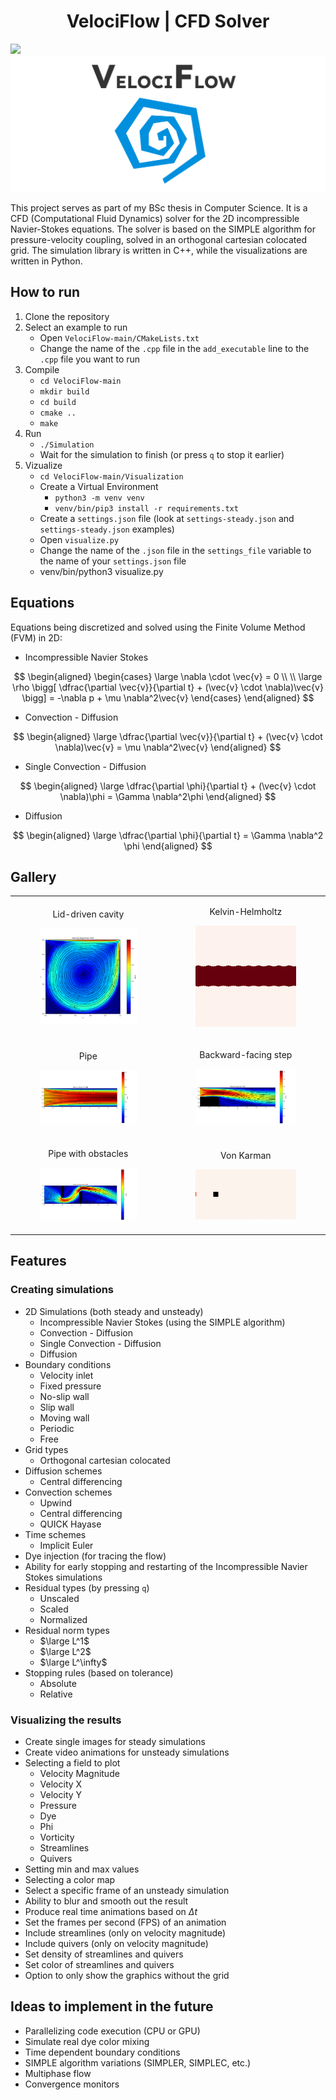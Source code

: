 <h1 align="center">VelociFlow | CFD Solver</h1>

<a target="_blank" href="https://www.paypal.com/donate/?hosted_button_id=J65KNQYEK88ML">
  <img src="https://img.shields.io/badge/Donate-PayPal-green.svg">
</a>

<img src="logo.png" width="auto">

This project serves as part of my BSc thesis in Computer Science. It is a CFD (Computational Fluid Dynamics) solver for
the 2D incompressible Navier-Stokes equations. The solver is based on the SIMPLE
algorithm for pressure-velocity coupling, solved in an orthogonal cartesian colocated grid. The simulation library is written in
C++, while the visualizations are written in Python.

## How to run

1. Clone the repository
2. Select an example to run
   - Open `VelociFlow-main/CMakeLists.txt`
   - Change the name of the `.cpp` file in the `add_executable` line to the `.cpp` file you want to run
3. Compile
   - `cd VelociFlow-main`
   - `mkdir build`
   - `cd build`
   - `cmake ..`
   - `make`
4. Run
   - `./Simulation`
   - Wait for the simulation to finish (or press `q` to stop it earlier)
5. Vizualize
   - `cd VelociFlow-main/Visualization`
   - Create a Virtual Environment
     - `python3 -m venv venv`
     - `venv/bin/pip3 install -r requirements.txt`
   - Create a `settings.json` file (look at `settings-steady.json` and `settings-steady.json` examples)
   - Open `visualize.py`
   - Change the name of the `.json` file in the `settings_file` variable to the name of your `settings.json` file
   - venv/bin/python3 visualize.py

## Equations

Equations being discretized and solved using the Finite Volume Method (FVM) in 2D:

- Incompressible Navier Stokes

$$
\begin{aligned}
    \begin{cases}
        \large \nabla \cdot \vec{v} = 0 \\ \\
        \large \rho \bigg[ \dfrac{\partial \vec{v}}{\partial t} + (\vec{v} \cdot \nabla)\vec{v} \bigg] = -\nabla p + \mu \nabla^2\vec{v}
    \end{cases}
\end{aligned}
$$

- Convection - Diffusion

$$
\begin{aligned}
    \large \dfrac{\partial \vec{v}}{\partial t} + (\vec{v} \cdot \nabla)\vec{v} = \mu \nabla^2\vec{v}
\end{aligned}
$$

- Single Convection - Diffusion

$$
\begin{aligned}
    \large \dfrac{\partial \phi}{\partial t} + (\vec{v} \cdot \nabla)\phi = \Gamma \nabla^2\phi
\end{aligned}
$$

- Diffusion

$$
\begin{aligned}
    \large \dfrac{\partial \phi}{\partial t} = \Gamma \nabla^2 \phi
\end{aligned}
$$

## Gallery

<table>
  <tbody>
    <tr>
      <td>
        <figure>
          <p align="center" width="300px">
            <figcaption><p align="center">Lid-driven cavity</p></figcaption>
            <img src="Gallery/lid-driven-cavity.png" width="300px">
          </p>
        </figure>
      </td>
      <td>
        <figure>
          <p align="center" width="300px">
            <figcaption><p align="center">Kelvin-Helmholtz</p></figcaption>
            <img src="Gallery/kelvin-helmholtz.gif" width="300px">
          </p>
        </figure>
      </td>
    </tr>
    <tr>
      <td>
        <figure>
          <p align="center" width="300px">
            <figcaption><p align="center">Pipe</p></figcaption>
            <img src="Gallery/pipe.png" width="300px">
          </p>
        </figure>
      </td>
      <td>
        <figure>
          <p align="center" width="300px">
            <figcaption><p align="center">Backward-facing step</p></figcaption>
            <img src="Gallery/backward-facing-step.png" width="300px">
          </p>
        </figure>
      </td>
    </tr>
    <tr>
      <td>
        <figure>
          <p align="center" width="300px">
            <figcaption><p align="center">Pipe with obstacles</p></figcaption>
            <img src="Gallery/pipe-with-obstacles.png" width="300px">
          </p>
        </figure>
      </td>
      <td>
        <figure>
          <p align="center" width="300px">
            <figcaption><p align="center">Von Karman</p></figcaption>
            <img src="Gallery/von-karman.gif" width="300px">
          </p>
        </figure>
      </td>
    </tr>
  </tbody>
</table>

## Features

### Creating simulations

- 2D Simulations (both steady and unsteady)
    - Incompressible Navier Stokes (using the SIMPLE algorithm)
    - Convection - Diffusion
    - Single Convection - Diffusion
    - Diffusion
- Boundary conditions
    - Velocity inlet
    - Fixed pressure
    - No-slip wall
    - Slip wall
    - Moving wall
    - Periodic
    - Free
- Grid types
    - Orthogonal cartesian colocated
- Diffusion schemes
    - Central differencing
- Convection schemes
    - Upwind
    - Central differencing
    - QUICK Hayase
- Time schemes
    - Implicit Euler
- Dye injection (for tracing the flow)
- Ability for early stopping and restarting of the Incompressible Navier Stokes simulations
- Residual types (by pressing `q`)
    - Unscaled
    - Scaled
    - Normalized
- Residual norm types
    - $\large L^1$
    - $\large L^2$
    - $\large L^\infty$
- Stopping rules (based on tolerance)
    - Absolute
    - Relative

### Visualizing the results

- Create single images for steady simulations
- Create video animations for unsteady simulations
- Selecting a field to plot
    - Velocity Magnitude
    - Velocity X
    - Velocity Y
    - Pressure
    - Dye
    - Phi
    - Vorticity
    - Streamlines
    - Quivers
- Setting min and max values
- Selecting a color map
- Select a specific frame of an unsteady simulation
- Ability to blur and smooth out the result
- Produce real time animations based on $\Delta t$
- Set the frames per second (FPS) of an animation
- Include streamlines (only on velocity magnitude)
- Include quivers (only on velocity magnitude)
- Set density of streamlines and quivers
- Set color of streamlines and quivers
- Option to only show the graphics without the grid

## Ideas to implement in the future

- Parallelizing code execution (CPU or GPU)
- Simulate real dye color mixing
- Time dependent boundary conditions
- SIMPLE algorithm variations (SIMPLER, SIMPLEC, etc.)
- Multiphase flow
- Convergence monitors
